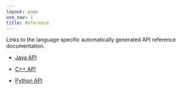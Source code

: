 ```yaml
---
layout: page
use_nav: 1
title: Reference
---
```


Links to the language specific automatically generated API reference documentation.

* [Java API](https://claraweb.jlab.org/api/xmsg/java/)

* [C++ API](https://claraweb.jlab.org/api/xmsg/cpp/)

* [Python API](https://claraweb.jlab.org/api/xmsg/python/)

